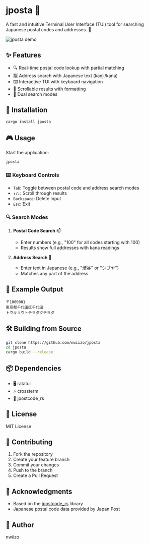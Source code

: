 # jposta 📮

A fast and intuitive Terminal User Interface (TUI) tool for searching Japanese postal codes and addresses. 🗾

![jposta demo](./gihub/demo.gif)

## ✨ Features

- 🔍 Real-time postal code lookup with partial matching
- 🈯 Address search with Japanese text (kanji/kana)
- ⌨️ Interactive TUI with keyboard navigation
- 📜 Scrollable results with formatting
- 🔄 Dual search modes

## 🚀 Installation

```bash
cargo install jposta
```

## 🎮 Usage

Start the application:
```bash
jposta
```

### ⌨️ Keyboard Controls

- `Tab`: Toggle between postal code and address search modes
- `↑/↓`: Scroll through results
- `Backspace`: Delete input
- `Esc`: Exit

### 🔍 Search Modes

1. **Postal Code Search** 📫
   - Enter numbers (e.g., "100" for all codes starting with 100)
   - Results show full addresses with kana readings

2. **Address Search** 🏢
   - Enter text in Japanese (e.g., "渋谷" or "シブヤ")
   - Matches any part of the address

## 📝 Example Output

```
〒1000001
東京都千代田区千代田
トウキョウトチヨダクチヨダ
```

## 🛠️ Building from Source

```bash
git clone https://github.com/nwiizo/jposta
cd jposta
cargo build --release
```

## 📦 Dependencies

- 🖥️ ratatui
- ⚡ crossterm
- 📨 jpostcode_rs

## 📜 License

MIT License

## 🤝 Contributing

1. Fork the repository
2. Create your feature branch
3. Commit your changes
4. Push to the branch
5. Create a Pull Request

## 🙏 Acknowledgments

- Based on the [jpostcode_rs](https://github.com/nwiizo/jpostcode_rs) library
- Japanese postal code data provided by Japan Post

## 👤 Author

nwiizo
